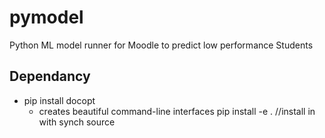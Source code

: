 # pymodel
Python ML model runner for Moodle to predict low performance Students


## Dependancy
+ pip install docopt
    - creates beautiful command-line interfaces
pip install -e . //install in with synch source
